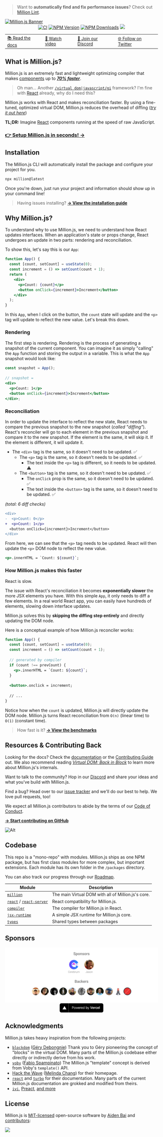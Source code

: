 > Want to **automatically find and fix performance issues**? Check out [Million Lint](https://million.dev/).

<a href="https://million.dev">
  <img src="https://raw.githubusercontent.com/aidenybai/million/main/.github/assets/banner.png" alt="Million.js Banner" />
</a>

<div align="center">
  <a href="https://img.shields.io/github/actions/workflow/status/aidenybai/million/ci.yml?branch=main" target="_blank"><img src="https://img.shields.io/github/actions/workflow/status/aidenybai/million/ci.yml?branch=main&style=flat&colorA=000000&colorB=000000" alt="CI" /></a>
  <a href="https://www.npmjs.com/package/million" target="_blank"><img src="https://img.shields.io/npm/v/million?style=flat&colorA=000000&colorB=000000" alt="NPM Version" /></a>
    <a href="https://www.npmjs.com/package/million" target="_blank"><img src="https://img.shields.io/npm/dt/million.svg?style=flat&colorA=000000&colorB=000000" alt="NPM Downloads" /></a>
  <a href="https://discord.gg/X9yFbcV2rF" target="_blank"><img src="https://img.shields.io/discord/938129049539186758?style=flat&colorA=000000&colorB=000000&label=discord&logo=discord&logoColor=ffffff" /></a>

<table>
    <tbody>
      <tr>
        <td>
          <a href="https://million.dev/docs/introduction">📚 Read the docs</a>
        </td>
        <td>
          <a href="https://www.youtube.com/watch?v=VkezQMb1DHw">🎦 Watch video</a>
        </td>
        <td>
          <a href="https://million.dev/chat">💬 Join our Discord</a>
        </td>
        <td>
          <a href="https://twitter.com/milliondotjs">🌐 Follow on Twitter</a>
        </td>
      </tr>
    </tbody>
  </table>
</div>

## What is Million.js?

Million.js is an extremely fast and lightweight optimizing compiler that makes [components](https://react.dev) up to [_**70% faster**_](https://krausest.github.io/js-framework-benchmark/current.html).

> Oh man... Another [`/virtual dom|javascript/gi`](https://regexr.com/6mr5f) framework? I'm fine with [React](https://reactjs.org) already, why do I need this?

Million.js works with React and makes reconciliation faster. By using a fine-tuned, optimized virtual DOM, Million.js reduces the overhead of diffing ([_try it out here_](https://demo.million.dev))

**TL;DR:** Imagine [React](https://react.dev) components running at the speed of raw JavaScript.

### [**👉 Setup Million.js in seconds! →**](https://million.dev/)

## Installation

The Million.js CLI will automatically install the package and configure your project for you.

```bash
npx million@latest
```

Once you're down, just run your project and information should show up in your command line!

> Having issues installing? [**→ View the installation guide**](https://million.dev/docs/install)

## Why Million.js?

To understand why to use Million.js, we need to understand how React updates interfaces. When an application's state or props change, React undergoes an update in two parts: rendering and reconciliation.

To show this, let's say this is our `App`:

```jsx
function App() {
  const [count, setCount] = useState(0);
  const increment = () => setCount(count + 1);
  return (
    <div>
      <p>Count: {count}</p>
      <button onClick={increment}>Increment</button>
    </div>
  );
}
```

In this `App`, when I click on the button, the `count` state will update and the `<p>` tag will update to reflect the new value. Let's break this down.

### Rendering

The first step is rendering. Rendering is the process of generating a snapshot of the current component. You can imagine it as simply "calling" the `App` function and storing the output in a variable. This is what the `App` snapshot would look like:

```jsx
const snapshot = App();

// snapshot =
<div>
  <p>Count: 1</p>
  <button onClick={increment}>Increment</button>
</div>;
```

### Reconciliation

In order to update the interface to reflect the new state, React needs to compare the previous snapshot to the new snapshot (_called "diffing"_). React's reconciler will go to each element in the previous snapshot and compare it to the new snapshot. If the element is the same, it will skip it. If the element is different, it will update it.

- The `<div>` tag is the same, so it doesn't need to be updated. ✅
  - The `<p>` tag is the same, so it doesn't needs to be updated. ✅
    - The text inside the `<p>` tag is different, so it needs to be updated. ⚠ ️
  - The `<button>` tag is the same, so it doesn't need to be updated. ✅
    - The `onClick` prop is the same, so it doesn't need to be updated. ✅
    - The text inside the `<button>` tag is the same, so it doesn't need to be updated. ✅

_(total: 6 diff checks)_

```diff
<div>
-  <p>Count: 0</p>
+  <p>Count: 1</p>
  <button onClick={increment}>Increment</button>
</div>
```

From here, we can see that the `<p>` tag needs to be updated. React will then update the `<p>` DOM node to reflect the new value.

```jsx
<p>.innerHTML = `Count: ${count}`;
```

### How Million.js makes this faster

React is slow.

The issue with React's reconciliation it becomes **exponentially slower** the more JSX elements you have. With this simple `App`, it only needs to diff a few elements. In a real world React app, you can easily have hundreds of elements, slowing down interface updates.

Million.js solves this by **skipping the diffing step entirely** and directly updating the DOM node.

Here is a conceptual example of how Million.js reconciler works:

```jsx
function App() {
  const [count, setCount] = useState(0);
  const increment = () => setCount(count + 1);

  // generated by compiler
  if (count !== prevCount) {
    <p>.innerHTML = `Count: ${count}`;
  }

  <button>.onclick = increment;

  // ...
}
```

Notice how when the `count` is updated, Million.js will directly update the DOM node. Million.js turns React reconciliation from `O(n)` (linear time) to `O(1)` (constant time).

> How fast is it? [**→ View the benchmarks**](https://krausest.github.io/js-framework-benchmark/current.html)

## Resources & Contributing Back

Looking for the docs? Check the [documentation](https://million.dev) or the [Contributing Guide](https://github.com/aidenybai/million/blob/main/.github/CONTRIBUTING.md) out. We also recommend reading [_Virtual DOM: Back in Block_](https://million.dev/blog/virtual-dom) to learn more about Million.js's internals.

Want to talk to the community? Hop in our [Discord](https://discord.gg/X9yFbcV2rF) and share your ideas and what you've build with Million.js.

Find a bug? Head over to our [issue tracker](https://github.com/aidenybai/million/issues) and we'll do our best to help. We love pull requests, too!

We expect all Million.js contributors to abide by the terms of our [Code of Conduct](https://github.com/aidenybai/million/blob/main/.github/CODE_OF_CONDUCT.md).

[**→ Start contributing on GitHub**](https://github.com/aidenybai/million/blob/main/.github/CONTRIBUTING.md)

![Alt](https://repobeats.axiom.co/api/embed/74a4b271e2a24c2cb08c897cfc1dfe155e0e1c1e.svg 'Repobeats analytics image')

## Codebase

This repo is a "mono-repo" with modules. Million.js ships as one NPM package, but has first class modules for more complex, but important extensions. Each module has its own folder in the `/packages` directory.

You can also track our progress through our [Roadmap](https://github.com/users/aidenybai/projects/5/views/1?layout=roadmap).

| Module                                                                                                                                                            | Description                                         |
| ----------------------------------------------------------------------------------------------------------------------------------------------------------------- | --------------------------------------------------- |
| [`million`](https://github.com/aidenybai/million/tree/main/packages/million)                                                                                      | The main Virtual DOM with all of Million.js's core. |
| [`react`](https://github.com/aidenybai/million/tree/main/packages/react) / [`react-server`](https://github.com/aidenybai/million/tree/main/packages/react-server) | React compatibility for Million.js.                 |
| [`compiler`](https://github.com/aidenybai/million/tree/main/packages/compiler)                                                                                    | The compiler for Million.js in React.               |
| [`jsx-runtime`](https://github.com/aidenybai/million/tree/main/packages/jsx-runtime)                                                                              | A simple JSX runtime for Million.js core.           |
| [`types`](https://github.com/aidenybai/million/tree/main/packages/types)                                                                                          | Shared types between packages                       |

## Sponsors

<p align="center">
  <a href="https://github.com/sponsors/aidenybai">
    <img src="https://raw.githubusercontent.com/aidenybai/aidenybai/master/sponsors.svg" />
  </a>
  <a href="https://vercel.com?utm_source=millionjs&utm_campaign=oss"><img height="30" src="https://raw.githubusercontent.com/abumalick/powered-by-vercel/master/powered-by-vercel.svg" /></a>
</p>

## Acknowledgments

Million.js takes heavy inspiration from the following projects:

- [`blockdom`](https://github.com/ged-odoo/blockdom) ([Géry Debongnie](https://github.com/ged-odoo))
  Thank you to Géry pioneering the concept of "blocks" in the virtual DOM. Many parts of the Million.js codebase either directly or indirectly derive from his work.
- [`voby`](https://github.com/vobyjs/voby) ([Fabio Spampinato](https://github.com/fabiospampinato))
  The Million.js "template" concept is derived from Voby's `template()` API.
- [Hack the Wave](https://hackthewave.com) ([Melinda Chang](https://github.com/melindachang)) for their homepage.
- [`react`](https://react.dev) and [`turbo`](https://turbo.build) for their documentation. Many parts of the current Million.js documentation are grokked and modified from theirs.
- [`ivi`](https://github.com/localvoid/ivi), [Preact](https://github.com/preactjs/preact), [and more](https://krausest.github.io/js-framework-benchmark/2021/table_chrome_96.0.4664.45.html)

## License

Million.js is [MIT-licensed](LICENSE) open-source software by [Aiden Bai](https://aiden.mov) and [contributors](https://github.com/aidenybai/million/graphs/contributors):

<a href="https://github.com/aidenybai/million/graphs/contributors">
  <img src="https://contrib.rocks/image?repo=aidenybai/million" />
</a>
